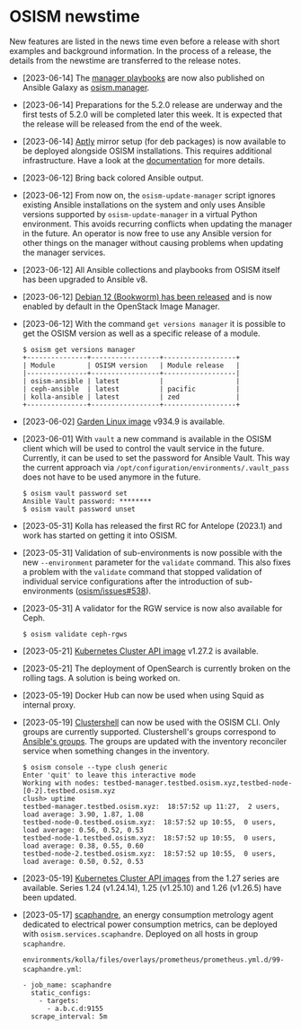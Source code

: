 # OSISM newstime

New features are listed in the news time even before a release with short examples and background
information. In the process of a release, the details from the newstime are transferred to the
release notes.

* [2023-06-14] The [manager playbooks](https://github.com/osism/ansible-playbooks-manager) are
  now also published on Ansible Galaxy as [osism.manager](https://galaxy.ansible.com/osism/manager).

* [2023-06-14] Preparations for the 5.2.0 release are underway and the first tests of 5.2.0 will
  be completed later this week. It is expected that the release will be released from the end of
  the week.

* [2023-06-14] [Aptly](https://github.com/osism/helm-charts/tree/gh-pages/aptly) mirror setup
  (for deb packages) is now available to be deployed alongside OSISM installations. This requires
  additional infrastructure. Have a look at the [documentation](https://github.com/osism/docs/tree/main/docs/operations/external_services/aptly_external.md)
  for more details.

* [2023-06-12] Bring back colored Ansible output.

* [2023-06-12] From now on, the ``osism-update-manager`` script ignores existing Ansible
  installations on the system and only uses Ansible versions supported by ``osism-update-manager``
  in a virtual Python environment. This avoids recurring conflicts when updating the manager in
  the future. An operator is now free to use any Ansible version for other things on the manager
  without causing problems when updating the manager services.

* [2023-06-12] All Ansible collections and playbooks from OSISM itself has been upgraded to
  Ansible v8.

* [2023-06-12] [Debian 12 (Bookworm) has been released](https://www.debian.org/News/2023/20230610)
  and is now enabled by default in the OpenStack Image Manager.

* [2023-06-12] With the command ``get versions manager`` it is possible to get the
  OSISM version as well as a specific release of a module.

  ```
  $ osism get versions manager
  +---------------+-----------------+------------------+
  | Module        | OSISM version   | Module release   |
  |---------------+-----------------+------------------|
  | osism-ansible | latest          |                  |
  | ceph-ansible  | latest          | pacific          |
  | kolla-ansible | latest          | zed              |
  +---------------+-----------------+------------------+
  ```

* [2023-06-02]  [Garden Linux image](https://github.com/osism/openstack-image-gardenlinux)
  v934.9 is available.

* [2023-06-01] With ``vault`` a new command is available in the OSISM client which will be used to
  control the vault service in the future. Currently, it can be used to set the password for
  Ansible Vault. This way the current approach via ``/opt/configuration/environments/.vault_pass``
  does not have to be used anymore in the future.

  ```
  $ osism vault password set
  Ansible Vault password: ********
  $ osism vault password unset
  ```

* [2023-05-31] Kolla has released the first RC for Antelope (2023.1) and work has started on
  getting it into OSISM.

* [2023-05-31] Validation of sub-environments is now possible with the new ``--environment``
  parameter for the ``validate`` command. This also fixes a problem with the ``validate``
  command that stopped validation of individual service configurations after the introduction
  of sub-environments ([osism/issues#538](https://github.com/osism/python-osism/pull/453)).

* [2023-05-31] A validator for the RGW service is now also available for Ceph.

  ```
  $ osism validate ceph-rgws
  ```

* [2023-05-21] [Kubernetes Cluster API image](https://github.com/osism/k8s-capi-images) v1.27.2
  is available.

* [2023-05-21] The deployment of OpenSearch is currently broken on the rolling tags. A solution is
  being worked on.

* [2023-05-19] Docker Hub can now be used when using Squid as internal proxy.

* [2023-05-19] [Clustershell](https://clustershell.readthedocs.io/en/latest/intro.html) can now
  be used with the OSISM CLI. Only groups are currently supported. Clustershell's groups correspond
  to [Ansible's groups](https://github.com/osism/cfg-generics/tree/main/inventory). The groups are
  updated with the inventory reconciler service when something changes in the inventory.

  ```
  $ osism console --type clush generic
  Enter 'quit' to leave this interactive mode
  Working with nodes: testbed-manager.testbed.osism.xyz,testbed-node-[0-2].testbed.osism.xyz
  clush> uptime
  testbed-manager.testbed.osism.xyz:  18:57:52 up 11:27,  2 users,  load average: 3.90, 1.87, 1.08
  testbed-node-0.testbed.osism.xyz:  18:57:52 up 10:55,  0 users,  load average: 0.56, 0.52, 0.53
  testbed-node-1.testbed.osism.xyz:  18:57:52 up 10:55,  0 users,  load average: 0.38, 0.55, 0.60
  testbed-node-2.testbed.osism.xyz:  18:57:52 up 10:55,  0 users,  load average: 0.50, 0.52, 0.53
  ```

* [2023-05-19] [Kubernetes Cluster API images](https://github.com/osism/k8s-capi-images) from the
  1.27 series are available. Series 1.24 (v1.24.14), 1.25 (v1.25.10) and 1.26 (v1.26.5) have been
  updated.

* [2023-05-17] [scaphandre](https://github.com/hubblo-org/scaphandre), an energy consumption
  metrology agent dedicated to electrical power consumption metrics, can be deployed with
  ``osism.services.scaphandre``. Deployed on all hosts in group ``scaphandre``.

  ``environments/kolla/files/overlays/prometheus/prometheus.yml.d/99-scaphandre.yml``:

  ```
  - job_name: scaphandre
    static_configs:
      - targets:
        - a.b.c.d:9155
    scrape_interval: 5m
  ```
